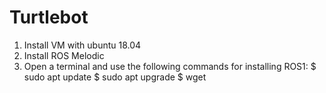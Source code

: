 # Turtlebot
1. Install VM with ubuntu 18.04
2. Install ROS Melodic
3. Open a terminal and use the following commands for installing ROS1:
$ sudo apt update
$ sudo apt upgrade
$ wget
